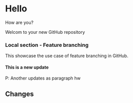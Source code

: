 # Hello 
How are you? 

Welcom to your new GitHub repository

### Local section - Feature branching 
This showcase the use case of feature branching in GitHub.

#### This is a new update 
P: Another updates as paragraph
hw

## Changes